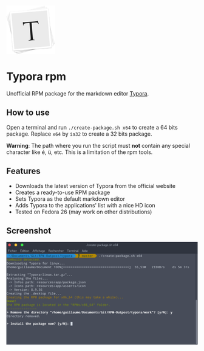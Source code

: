 ![typora icon](typora-icon.png)

# Typora rpm
Unofficial RPM package for the markdown editor [Typora](https://typora.io).

## How to use
Open a terminal and run `./create-package.sh x64` to create a 64 bits package. Replace `x64` by `ia32` to create a 32 bits package.

**Warning**: The path where you run the script must **not** contain any special character like é, ü, etc. This is a limitation of the rpm tools.

## Features
- Downloads the latest version of Typora from the official website
- Creates a ready-to-use RPM package
- Sets Typora as the default markdown editor
- Adds Typora to the applications' list with a nice HD icon
- Tested on Fedora 26 (may work on other distributions)

## Screenshot
![beautiful screenshot](screenshot.png)
